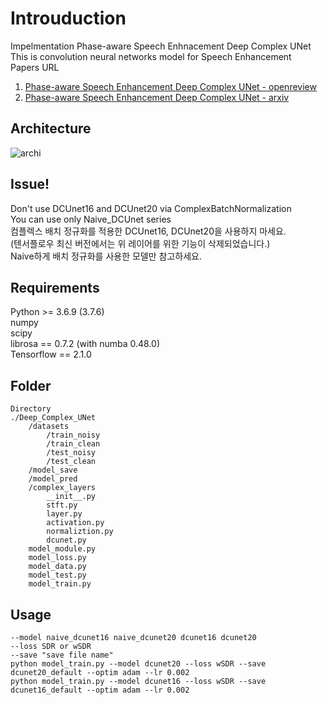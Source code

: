 # Introuduction
Impelmentation Phase-aware Speech Enhnacement Deep Complex UNet  
This is convolution neural networks model for Speech Enhancement  
Papers URL  
1. [Phase-aware Speech Enhancement Deep Complex UNet - openreview](https://openreview.net/pdf?id=SkeRTsAcYm)  
2. [Phase-aware Speech Enhancement Deep Complex UNet - arxiv](https://arxiv.org/abs/1903.03107)  
## Architecture
![archi](./sample/sample.png)  
## Issue!
Don't use DCUnet16 and DCUnet20 via ComplexBatchNormalization  
You can use only Naive_DCUnet series  
컴플렉스 배치 정규화를 적용한 DCUnet16, DCUnet20을 사용하지 마세요.  
(텐서플로우 최신 버전에서는 위 레이어를 위한 기능이 삭제되었습니다.)  
Naive하게 배치 정규화를 사용한 모델만 참고하세요. 
## Requirements
Python >= 3.6.9 (3.7.6)  
numpy  
scipy  
librosa == 0.7.2  (with numba 0.48.0)  
Tensorflow == 2.1.0  
## Folder  
```
Directory
./Deep_Complex_UNet
    /datasets
        /train_noisy
        /train_clean
        /test_noisy
        /test_clean
    /model_save
    /model_pred
    /complex_layers
        __init__.py
        stft.py
        layer.py
        activation.py
        normaliztion.py
        dcunet.py
    model_module.py
    model_loss.py
    model_data.py
    model_test.py
    model_train.py
```
## Usage
```
--model naive_dcunet16 naive_dcunet20 dcunet16 dcunet20
--loss SDR or wSDR  
--save "save file name"  
python model_train.py --model dcunet20 --loss wSDR --save dcunet20_default --optim adam --lr 0.002
python model_train.py --model dcunet16 --loss wSDR --save dcunet16_default --optim adam --lr 0.002
```